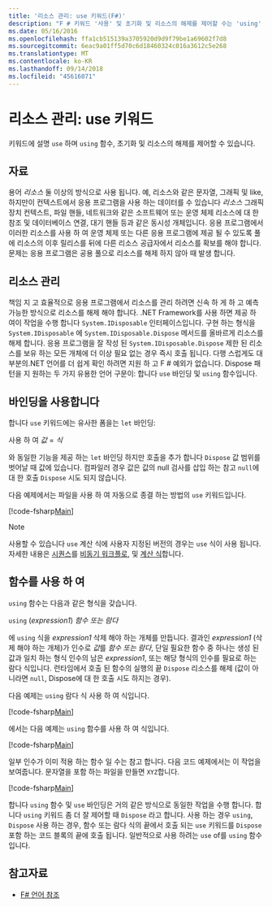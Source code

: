 ```yaml
---
title: '리소스 관리: use 키워드(F#)'
description: "F # 키워드 '사용' 및 초기화 및 리소스의 해제를 제어할 수는 'using' 함수를 알아봅니다."
ms.date: 05/16/2016
ms.openlocfilehash: ffa1cb515139a3705920d9d9f79be1a69602f7d8
ms.sourcegitcommit: 6eac9a01ff5d70c6d18460324c016a3612c5e268
ms.translationtype: MT
ms.contentlocale: ko-KR
ms.lasthandoff: 09/14/2018
ms.locfileid: "45616071"
---
```

# <a name="resource-management-the-use-keyword"></a>리소스 관리: use 키워드

키워드에 설명 `use` 하며 `using` 함수, 초기화 및 리소스의 해제를 제어할 수 있습니다.

## <a name="resources"></a>자료

용어 *리소스* 둘 이상의 방식으로 사용 됩니다. 예, 리소스와 같은 문자열, 그래픽 및 like, 하지만이 컨텍스트에서 응용 프로그램을 사용 하는 데이터를 수 있습니다 *리소스* 그래픽 장치 컨텍스트, 파일 핸들, 네트워크와 같은 소프트웨어 또는 운영 체제 리소스에 대 한 참조 및 데이터베이스 연결, 대기 핸들 등과 같은 동시성 개체입니다. 응용 프로그램에서 이러한 리소스를 사용 하 여 운영 체제 또는 다른 응용 프로그램에 제공 될 수 있도록 풀에 리소스의 이후 릴리스를 뒤에 다른 리소스 공급자에서 리소스를 확보를 해야 합니다. 문제는 응용 프로그램은 공용 풀으로 리소스를 해제 하지 않아 때 발생 합니다.

## <a name="managing-resources"></a>리소스 관리

책임 지 고 효율적으로 응용 프로그램에서 리소스를 관리 하려면 신속 하 게 하 고 예측 가능한 방식으로 리소스를 해제 해야 합니다. .NET Framework를 사용 하면 제공 하 여이 작업을 수행 합니다 `System.IDisposable` 인터페이스입니다. 구현 하는 형식을 `System.IDisposable` 에 `System.IDisposable.Dispose` 메서드를 올바르게 리소스를 해제 합니다. 응용 프로그램을 잘 작성 된 `System.IDisposable.Dispose` 제한 된 리소스를 보유 하는 모든 개체에 더 이상 필요 없는 경우 즉시 호출 됩니다. 다행 스럽게도 대부분의.NET 언어를 더 쉽게 확인 하려면 지원 하 고 F # 예외가 없습니다. Dispose 패턴을 지 원하는 두 가지 유용한 언어 구문이: 합니다 `use` 바인딩 및 `using` 함수입니다.

## <a name="use-binding"></a>바인딩을 사용합니다

합니다 `use` 키워드에는 유사한 폼을는 `let` 바인딩:

사용 하 여 *값* = *식*

와 동일한 기능을 제공 하는 `let` 바인딩 하지만 호출을 추가 합니다 `Dispose` 값 범위를 벗어날 때 값에 있습니다. 컴파일러 경우 값은 값의 null 검사를 삽입 하는 참고 `null`에 대 한 호출 `Dispose` 시도 되지 않습니다.

다음 예제에서는 파일을 사용 하 여 자동으로 종결 하는 방법의 `use` 키워드입니다.

[!code-fsharp[Main](../../../samples/snippets/fsharp/lang-ref-2/snippet6301.fs)]

>[!NOTE]
사용할 수 있습니다 `use` 계산 식에 사용자 지정된 버전의 경우는 `use` 식이 사용 됩니다. 자세한 내용은 [시퀀스](sequences.md)를 [비동기 워크플로](asynchronous-workflows.md), 및 [계산 식](computation-expressions.md)합니다.

## <a name="using-function"></a>함수를 사용 하 여

`using` 함수는 다음과 같은 형식을 갖습니다.

`using` (*expression1*) *함수 또는 람다*

에 `using` 식을 *expression1* 삭제 해야 하는 개체를 만듭니다. 결과인 *expression1* (삭제 해야 하는 개체)가 인수로 *값*를 *함수 또는 람다*, 단일 필요한 함수 중 하나는 생성 된 값과 일치 하는 형식 인수의 남은 *expression1*, 또는 해당 형식의 인수를 필요로 하는 람다 식입니다. 런타임에서 호출 된 함수의 실행의 끝 `Dispose` 리소스를 해제 (값이 아니라면 `null`, Dispose에 대 한 호출 시도 하지는 경우).

다음 예제는 `using` 람다 식 사용 하 여 식입니다.

[!code-fsharp[Main](../../../samples/snippets/fsharp/lang-ref-2/snippet6302.fs)]

에서는 다음 예제는 `using` 함수를 사용 하 여 식입니다.

[!code-fsharp[Main](../../../samples/snippets/fsharp/lang-ref-2/snippet6303.fs)]

일부 인수가 이미 적용 하는 함수 일 수는 참고 합니다. 다음 코드 예제에서는 이 작업을 보여줍니다. 문자열을 포함 하는 파일을 만들면 `XYZ`합니다.

[!code-fsharp[Main](../../../samples/snippets/fsharp/lang-ref-2/snippet6304.fs)]

합니다 `using` 함수 및 `use` 바인딩은 거의 같은 방식으로 동일한 작업을 수행 합니다. 합니다 `using` 키워드 좀 더 잘 제어할 때 `Dispose` 라고 합니다. 사용 하는 경우 `using`, `Dispose` 사용 하는 경우, 함수 또는 람다 식의 끝에서 호출 되는 `use` 키워드를 `Dispose` 포함 하는 코드 블록의 끝에 호출 됩니다. 일반적으로 사용 하려는 `use` of를 `using` 함수입니다.

## <a name="see-also"></a>참고자료

- [F# 언어 참조](index.md)
